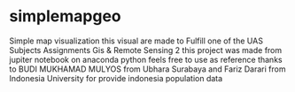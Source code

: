 # simplemapgeo
Simple map visualization
this visual are made  to Fulfill one of the UAS Subjects Assignments Gis & Remote Sensing 2
this project was made from jupiter notebook on anaconda python feels free to use as reference
thanks to BUDI MUKHAMAD MULYOS from Ubhara Surabaya and Fariz Darari from Indonesia University for provide indonesia population data
